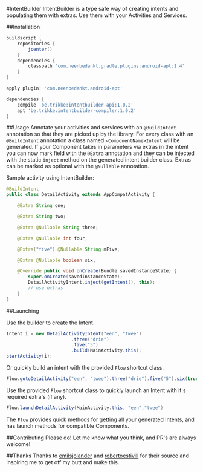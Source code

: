 #IntentBuilder
IntentBuilder is a type safe way of creating intents and populating them with extras. Use them with your Activities and Services.

##Installation
```groovy
buildscript {
    repositories {
        jcenter()
    }
    dependencies {
        classpath 'com.neenbedankt.gradle.plugins:android-apt:1.4'
    }
}

apply plugin: 'com.neenbedankt.android-apt'

dependencies {
    compile 'be.trikke:intentbuilder-api:1.0.2'
    apt 'be.trikke:intentbuilder-compiler:1.0.2'
}
```

##Usage
Annotate your activities and services with an `@BuildIntent` annotation so that they are picked up by the library. For every class with an `@BuildIntent` annotation a class named `<ComponentName>Intent` will be generated. If your Component takes in parameters via extras in the intent you can now mark field with the `@Extra` annotation and they can be injected with the static `inject` method on the generated intent builder class. Extras can be marked as optional with the `@Nullable` annotation.

Sample activity using IntentBuilder:
```java
@BuildIntent
public class DetailActivity extends AppCompatActivity {

	@Extra String one;

	@Extra String two;

	@Extra @Nullable String three;

	@Extra @Nullable int four;

	@Extra("five") @Nullable String mFive;

	@Extra @Nullable boolean six;

	@Override public void onCreate(Bundle savedInstanceState) {
		super.onCreate(savedInstanceState);
		DetailActivityIntent.inject(getIntent(), this);
		// use extras
	}
}
```

##Launching

Use the builder to create the Intent.
```java
Intent i = new DetailActivityIntent("een", "twee")
                        .three("drie")
                        .five("5")
                        .build(MainActivity.this);
startActivity(i);
```

Or quickly build an intent with the provided `Flow` shortcut class.
```java
Flow.gotoDetailActivity("een", "twee").three("drie").five("5").six(true).flag(Intent.FLAG_ACTIVITY_CLEAR_TOP).launch(MainActivity.this);
```

Use the provided `Flow` shortcut class to quickly launch an Intent with it's required extra's (if any).
```java
Flow.launchDetailActivity(MainActivity.this, "een","twee")
```

The `Flow` provides quick methods for getting all your generated Intents, and has launch methods for compatible Components.

##Contributing
Please do! Let me know what you think, and PR's are always welcome!

##Thanks
Thanks to [emilsjolander](https://github.com/emilsjolander/IntentBuilder) and [robertoestivill](https://github.com/robertoestivill/intentbuilder) for their source and inspiring me to get off my butt and make this.